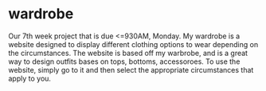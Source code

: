 # wardrobe
Our 7th week project that is due &lt;=930AM, Monday.
My wardrobe is a website designed to display different clothing options to wear depending on the circumstances. The website is based off my warbrobe,
and is a great way to design outfits bases on tops, bottoms, accessoroes. To use the website, simply go to it and then select the appropriate 
circumstances that apply to you.
